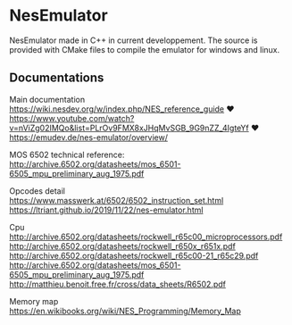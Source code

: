 # NesEmulator

NesEmulator made in C++ in current developpement.
The source is provided with CMake files to compile the emulator for windows and linux.  
<!-- 
## Images

## Video

## Compilation

## Start the emulator

## Emulator controls -->

## Documentations

Main documentation  
<https://wiki.nesdev.org/w/index.php/NES_reference_guide> ❤️  
<https://www.youtube.com/watch?v=nViZg02IMQo&list=PLrOv9FMX8xJHqMvSGB_9G9nZZ_4IgteYf> ❤️  
<https://emudev.de/nes-emulator/overview/>  

MOS 6502 technical reference:  
<http://archive.6502.org/datasheets/mos_6501-6505_mpu_preliminary_aug_1975.pdf>  

Opcodes detail  
<https://www.masswerk.at/6502/6502_instruction_set.html>  
<https://ltriant.github.io/2019/11/22/nes-emulator.html>  

Cpu  
<http://archive.6502.org/datasheets/rockwell_r65c00_microprocessors.pdf>  
<http://archive.6502.org/datasheets/rockwell_r650x_r651x.pdf>  
<http://archive.6502.org/datasheets/rockwell_r65c00-21_r65c29.pdf>  
<http://archive.6502.org/datasheets/mos_6501-6505_mpu_preliminary_aug_1975.pdf>  
<http://matthieu.benoit.free.fr/cross/data_sheets/R6502.pdf>  

Memory map
<https://en.wikibooks.org/wiki/NES_Programming/Memory_Map>

